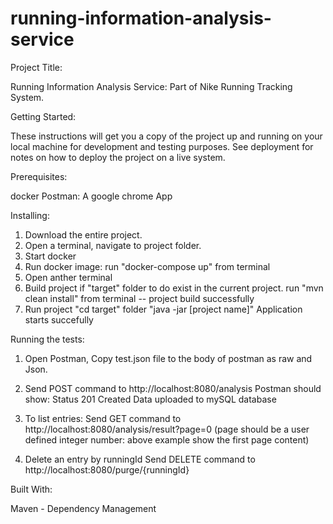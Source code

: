 # running-information-analysis-service
Project Title:

Running Information Analysis Service:
Part of Nike Running Tracking System.

Getting Started:

These instructions will get you a copy of the project up and running on your local machine for development and testing purposes. See deployment for notes on how to deploy the project on a live system.

Prerequisites:

docker
Postman: A google chrome App


Installing:

1. Download the entire project.
2. Open a terminal, navigate to project folder. 
3. Start docker
4. Run docker image: run "docker-compose up" from terminal
5. Open anther terminal
6. Build project if "target" folder to do exist in the current project.
   run "mvn clean install" from terminal -- project build successfully
7. Run project
   "cd target" folder
   "java -jar [project name]"
   Application starts succefully
   
Running the tests:
1. Open Postman, Copy test.json file to the body of postman as raw and Json.
2. Send POST command to http://localhost:8080/analysis
   Postman should show: Status 201 Created
   Data uploaded to mySQL database
   
3. To list entries:
Send GET command to http://localhost:8080/analysis/result?page=0
(page should be a user defined integer number: above example show the first page content)

4. Delete an entry by runningId
Send DELETE command to http://localhost:8080/purge/{runningId}


Built With:

Maven - Dependency Management
